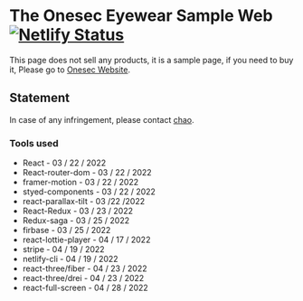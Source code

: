 # The Onesec Eyewear Sample Web [![Netlify Status](https://api.netlify.com/api/v1/badges/6546cff2-8f39-40d6-a0ad-28e91890da82/deploy-status)](https://app.netlify.com/sites/glittery-nasturtium-4d4eb2/deploys)

This page does not sell any products, it is a sample page, if you need to buy it, Please go to  [Onesec Website](https://www.oneseceyewear.com.tw).



## Statement

In case of any infringement, please contact [chao](yuho0298@gmail.com).

### Tools used

* React - 03 / 22 / 2022
* React-router-dom - 03 / 22 / 2022
* framer-motion - 03 / 22 / 2022
* styed-components - 03 / 22 / 2022
* react-parallax-tilt - 03 /22 /2022
* React-Redux - 03 / 23 / 2022
* Redux-saga -  03 / 25 / 2022
* firbase -  03 / 25 / 2022
* react-lottie-player - 04 / 17 / 2022
* stripe - 04 / 19 / 2022 
* netlify-cli - 04 / 19 / 2022
* react-three/fiber - 04 / 23 / 2022 
* react-three/drei - 04 / 23 / 2022
* react-full-screen - 04 / 28 / 2022
